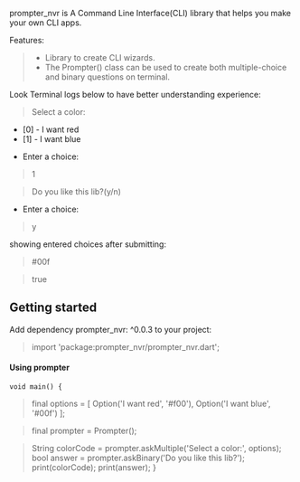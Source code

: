 prompter_nvr is A Command Line Interface(CLI) library that helps you make your own CLI apps.


Features:
  > + Library to create CLI wizards.
  > + The Prompter() class can be used to create both multiple-choice and binary questions on terminal.

Look Terminal logs below to have better understanding experience:

> Select a color:
+ [0] - I want red
+ [1] - I want blue
* Enter a choice:
>1

>Do you like this lib?(y/n)
* Enter a choice:
>y

showing entered choices after submitting:

>#00f

>true

## Getting started
Add dependency prompter_nvr: ^0.0.3 to your project:
> import 'package:prompter_nvr/prompter_nvr.dart';

#### Using prompter
`void main() { `
>  final options = [
>    Option('I want red', '#f00'),
>    Option('I want blue', '#00f')
>  ];

>final prompter = Prompter();

>String colorCode = prompter.askMultiple('Select a color:', options);
>bool answer = prompter.askBinary('Do you like this lib?');
>print(colorCode);
>print(answer);
>}
